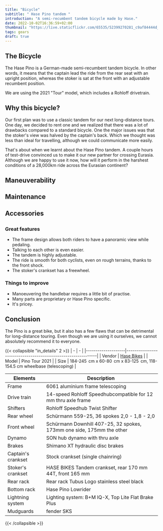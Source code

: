```yaml
---
title: "Bicycle"
subtitle: " Hase Pino tandem "
introduction: "A semi-recumbent tandem bicycle made by Hase."
date: 2022-10-02T16:36:59+02:00
thumbnail: "https://live.staticflickr.com/65535/52399270281_c9af84444d_o.jpg"
tags: gears
draft: true
---
```


## The Bicycle
The Hase Pino is a German-made semi-recumbent tandem bicycle.
In other words, it means that the captain lead the ride from the rear seat with an upright position, whereas the stoker is sat at the front with an adjustable recumbent position.

We are using the 2021 "Tour" model, which includes a Rohloff drivetrain. 

## Why this bicycle?
Our first plan was to use a classic tandem for our next long-distance tours.
One day, we decided to rent one and we realized that there was a lot of drawbacks compared to a standard bicycle.
One the major issues was that the stoker's view was halved by the captain's back.
Which we thought was less than ideal for travelling, although we could communicate more easily.

That's about when we learnt about the Hase Pino tandem. A couple hours of test-drive convinced us to make it our new partner for crossing Eurasia.
Although we are happy to use it now, how will it perform in the harshest conditions of a 28,000km ride across the Eurasian continent?

## Maneuverability

## Maintenance

## Accessories


## 


### Great features
- The frame design allows both riders to have a panoramic view while pedaling.
- Talking to each other is even easier.
- The tandem is highly adjustable. 
- The ride is smooth for both cyclists, even on rough terrains, thanks to the front shock.
- The stoker's crankset has a freewheel. 

### Things to improve
- Manoeuvering the handlebar requires a little bit of practise.
- Many parts are proprietary or Hase Pino specific.
- It's pricey.




## Conclusion
The Pino is a great bike, but it also has a few flaws that can be detrimental for long-distance touring. Even though we are using it ourselves,
we cannot absolutely recommend it to everyone.

{{< collapsible "in_details" 2 >}}
|         -      |               -              |
|--------------------|---------------------------------------------------------------|
| Vendor        | [Hase Bikes](https://hasebikes.com)                                |
| Model         | Pino Tour 2021                                                     |
| Size          | 184-245  cm x 60-80  cm x 83-125  cm, 118-154.5 cm wheelbase (telescoping)    |


| Elements              | Description                            |
|--------------------|---------------------------------------------------------------|
| Frame              | 6061 aluminium frame telescoping                              |
| Drive train        | 14-speed Rohloff Speedhubcompatible for 12 mm thru axle frame |
| Shifters           | Rohloff Speedhub Twist Shifter                                |
| Rear wheel         | Schürmann 559-25, 36 spokes 2,0 - 1,8 - 2,0                   |
| Front wheel        | Schürmann Downhill 407-25, 32 spokes, 173mm one side, 175mm the other  |
| Dynamo             | SON hub dynamo with thru axle                                 |
| Brakes             | Shimano XT hydraulic disc brakes                              |
| Captain's crankset | Stock crankset (single chainring)                             |
| Stoker's crankset  | HASE BIKES Tandem crankset, rear 170 mm 44T, front 165 mm     |
| Rear rack          | Rear rack Tubus Logo stainless steel black                    |
| Bottom rack        | Hase Pino Lowrider                                            |
| Lightning system   | Lighting system: B+M IQ-X, Top Lite Flat Brake Plus           |
| Mudguards          | fender SKS                                                    |
{{< /collapsible >}}